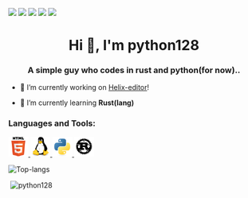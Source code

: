![](https://img.shields.io/badge/OS-WSL-informational?style=plastic&logo=linux&logoColor=white&color=2bbc8a)
![](https://img.shields.io/badge/Editor-Helix-informational?style=plastic&logo=<LOGO_NAME>&logoColor=white&color=2bbc8a)
![](https://img.shields.io/badge/Code-Python-informational?style=plastic&logo=python&logoColor=white&color=2bbc8a)
![](https://img.shields.io/badge/Code-Rust-informational?style=plastic&logo=rust&logoColor=white&color=2bbc8a)
![](https://img.shields.io/badge/Shell-ZSH-informational?style=plastic&logo=gnu-bash&logoColor=white&color=2bbc8a)


<h1 align="center">Hi 👋, I'm python128</h1>
<h3 align="center">A simple guy who codes in rust and python(for now)..</h3>

- 🔭 I’m currently working on [Helix-editor](https://github.com/helix-editor/helix)!

- 🌱 I’m currently learning **Rust(lang)**


<h3 align="left">Languages and Tools:</h3>
<p align="left"> <a href="https://www.w3.org/html/" target="_blank"> <img src="https://raw.githubusercontent.com/devicons/devicon/master/icons/html5/html5-original-wordmark.svg" alt="html5" width="40" height="40"/> </a> <a href="https://www.linux.org/" target="_blank"> <img src="https://raw.githubusercontent.com/devicons/devicon/master/icons/linux/linux-original.svg" alt="linux" width="40" height="40"/> </a> <a href="https://www.python.org" target="_blank"> <img src="https://raw.githubusercontent.com/devicons/devicon/master/icons/python/python-original.svg" alt="python" width="40" height="40"/> </a> <a href="https://www.rust-lang.org" target="_blank"> <img src="https://raw.githubusercontent.com/devicons/devicon/master/icons/rust/rust-plain.svg" alt="rust" width="40" height="40"/> </a> </p>

![Top-langs](https://github-readme-stats.vercel.app/api/top-langs/?username=python128&theme=radical&layout=compact)

<p>&nbsp;<img align="center" src="https://github-readme-stats.vercel.app/api?username=python128&show_icons=true&locale=en" alt="python128" /></p>
